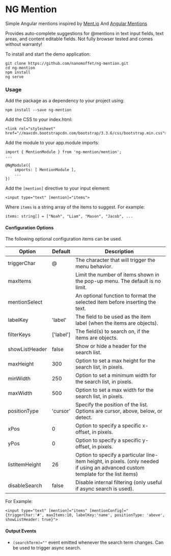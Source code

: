 # NG Mention

Simple Angular mentions inspired by [Ment.io](https://github.com/jeff-collins/ment.io) And [Angular Mentions](http://dmacfarlane.github.io/angular-mentions/)


Provides auto-complete suggestions for @mentions in text input fields, text areas,
and content editable fields. Not fully browser tested and comes without warranty!

To install and start the demo application:

    git clone https://github.com/nanomoffet/ng-mention.git
    cd ng-mention
    npm install
    ng serve

### Usage

Add the package as a dependency to your project using:

    npm install --save ng-mention

Add the CSS to your index.html:

    <link rel="stylesheet" href="//maxcdn.bootstrapcdn.com/bootstrap/3.3.6/css/bootstrap.min.css">

Add the module to your app.module imports:

    import { MentionModule } from 'ng-mention/mention';
    ...

    @NgModule({
        imports: [ MentionModule ],
        ...
    })

Add the `[mention]` directive to your input element:

    <input type="text" [mention]="items">

Where `items` is a string array of the items to suggest. For example:

    items: string[] = ["Noah", "Liam", "Mason", "Jacob", ...

#### Configuration Options

The following optional configuration items can be used.

| Option        | Default  | Description |
| ---           | ---      | ---         |
| triggerChar   | @        | The character that will trigger the menu behavior. |
| maxItems      |          | Limit the number of items shown in the pop-up menu. The default is no limit. |
| mentionSelect |          | An optional function to format the selected item before inserting the text. |
| labelKey      | 'label'  | The field to be used as the item label (when the items are objects). |
| filterKeys    | ['label']| The field(s) to search on, if the items are objects. |
| showListHeader | false   | Show or hide a header for the search list. |
| maxHeight     | 300      | Option to set a max height for the search list, in pixels. |
| minWidth      | 250      | Option to set a minimum width for the search list, in pixels. |
| maxWidth      | 500      | Option to set a max width for the search list, in pixels. |
| positionType  | 'cursor' | Specify the position of the list. Options are cursor, above, below, or detect. |
| xPos          | 0        | Option to specify a specific x-offset, in pixels. |
| yPos          | 0        | Option to specify a specific y-offset, in pixels. |
| listItemHeight  | 26     | Option to specify a particular line-item height, in pixels. (only needed if using an advanced custom template for the list items) |
| disableSearch | false    | Disable internal filtering (only useful if async search is used). |

For Example: 

    <input type="text" [mention]="items" [mentionConfig]="{triggerChar:'#', maxItems:10, labelKey:'name', positionType: 'above', showListHeader: true}">

#### Output Events

- `(searchTerm)=""` event emitted whenever the search term changes. Can be used to trigger async search.
